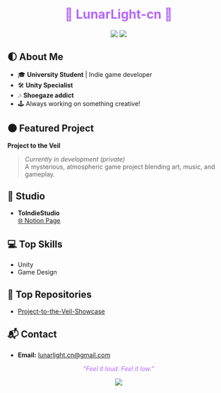 <!--
**LunarLight-cn/LunarLight-cn** is a ✨ _special_ ✨ repository because its `README.md` (this file) appears on your GitHub profile.

Here are some ideas to get you started:

- 🔭 I’m currently working on ...
- 🌱 I’m currently learning ...
- 👯 I’m looking to collaborate on ...
- 🤔 I’m looking for help with ...
- 💬 Ask me about ...
- 📫 How to reach me: ...
- 😄 Pronouns: ...
- ⚡ Fun fact: ...
-->
<!-- LunarLight-cn GitHub Profile README -->

<h1 align="center" style="color:#b366ff;">
  👾 LunarLight-cn 👾
</h1>
<p align="center">
  <img src="https://img.shields.io/badge/Game%20Dev-%E2%98%86-purple?style=for-the-badge&logo=unity" />
  <img src="https://img.shields.io/badge/Shoegaze%20Addict-%F0%9F%8E%B6-black?style=for-the-badge" />
</p>



## 🌓 About Me

- 🎓 **University Student** | Indie game developer
- 🛠️ **Unity Specialist**
- 🎶 **Shoegaze addict**
- 🕹️ Always working on something creative!



## 🌑 Featured Project

**Project to the Veil**  
> _Currently in development (private)_  
A mysterious, atmospheric game project blending art, music, and gameplay.



## 🎨 Studio

- **ToIndieStudio**  
  [🌐 Notion Page](https://www.notion.so/ToIndie-Studio-2619c2d31f4580c280edd8e7a74befb8)



## 💻 Top Skills

- Unity
- Game Design



## 🚀 Top Repositories

- [Project-to-the-Veil-Showcase](https://github.com/LunarLight-cn/Project-to-the-Veil-Showcase)



## 📬 Contact

- **Email:** lunarlight.cn@gmail.com



<p align="center" style="color:#b366ff;">
  <i>“Feel it loud. Feel it low.”</i>
</p>



<p align="center">
  <img src="https://capsule-render.vercel.app/api?type=rect&color=gradient&height=90&section=footer&text=LunarLight-cn%20%F0%9F%8C%91&fontSize=28&fontColor=white&animation=fadeIn" />
</p>
